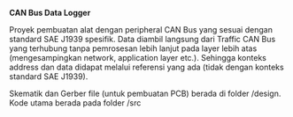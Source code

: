 **CAN Bus Data Logger**

Proyek pembuatan alat dengan peripheral CAN Bus yang sesuai dengan standard SAE J1939 spesifik.
Data diambil langsung dari Traffic CAN Bus yang terhubung tanpa pemrosesan lebih lanjut pada layer lebih atas (mengesampingkan network, application layer etc.). 
Sehingga konteks address dan data didapat melalui referensi yang ada (tidak dengan konteks standard SAE J1939).

Skematik dan Gerber file (untuk pembuatan PCB) berada di folder /design.
Kode utama berada pada folder /src 
